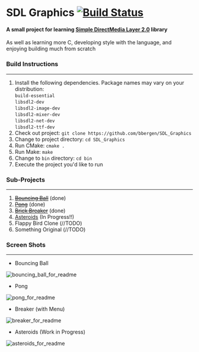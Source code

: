 SDL Graphics [![Build Status](https://travis-ci.org/bbergen/SDL_Graphics.svg)](https://travis-ci.org/bbergen/SDL_Graphics)
============

#### A small project for learning [Simple DirectMedia Layer 2.0](https://www.libsdl.org/) library
As well as learning more C, developing style with the language, and enjoying building much from scratch

### Build Instructions  
----------------------

1. Install the following dependencies. Package names may vary on your distribution:  
    `build-essential`   
    `libsdl2-dev`   
    `libsdl2-image-dev`  
    `libsdl2-mixer-dev`  
    `libsdl2-net-dev`  
    `libsdl2-ttf-dev`  
2. Check out project: `git clone https://github.com/bbergen/SDL_Graphics`
3. Change to project directory: `cd SDL_Graphics`
4. Run CMake: `cmake .`
5. Run Make: `make`
6. Change to `bin` directory: `cd bin`
7. Execute the project you'd like to run

### Sub-Projects
----------------

1. ~~[Bouncing Ball](https://github.com/bbergen/SDL_Graphics/tree/master/ball)~~ (done)
2. ~~[Pong](https://github.com/bbergen/SDL_Graphics/tree/master/pong)~~ (done)
3. ~~[Brick Breaker](https://github.com/bbergen/SDL_Graphics/tree/master/breaker)~~ (done)
4. [Asteroids](https://github.com/bbergen/SDL_Graphics/tree/master/asteroids) (In Progress!!)
5. Flappy Bird Clone (//TODO) 
6. Something Original (//TODO)

### Screen Shots
----------------

* Bouncing Ball

![bouncing_ball_for_readme](https://cloud.githubusercontent.com/assets/5553971/9722412/7f27fb56-5561-11e5-86d0-65c25c6ca477.png)

* Pong

![pong_for_readme](https://cloud.githubusercontent.com/assets/5553971/9722414/8665b7be-5561-11e5-9b4a-f7e01c7422a8.png)

* Breaker (with Menu)

![breaker_for_readme](https://cloud.githubusercontent.com/assets/5553971/9722415/8a4cbd32-5561-11e5-92c7-6ed50e9e9991.png)

* Asteroids (Work in Progress)

![asteroids_for_readme](https://cloud.githubusercontent.com/assets/5553971/9722416/8f70f4fe-5561-11e5-8ed7-dc0edb91f46f.png)
